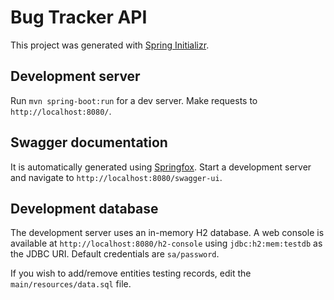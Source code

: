 # Bug Tracker API

This project was generated with [Spring Initializr](https://start.spring.io/).

## Development server

Run `mvn spring-boot:run` for a dev server. Make requests to `http://localhost:8080/`.

## Swagger documentation

It is automatically generated using [Springfox](https://springfox.github.io/springfox/). Start a development server and navigate to `http://localhost:8080/swagger-ui`.

## Development database

The development server uses an in-memory H2 database. A web console is available at `http://localhost:8080/h2-console` using `jdbc:h2:mem:testdb` as the JDBC URI. Default credentials are `sa/password`.

If you wish to add/remove entities testing records, edit the `main/resources/data.sql` file.